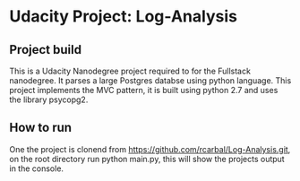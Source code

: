# Udacity Project: Log-Analysis


## Project build
This is a Udacity Nanodegree project required to for the Fullstack nanodegree.  It parses a large Postgres databse using python language.
This project implements the MVC pattern, it is built using python 2.7 and uses the library psycopg2.


## How to run
One the project is clonend from https://github.com/rcarbal/Log-Analysis.git, on the root directory run python main.py, this will show the projects output in the console.
